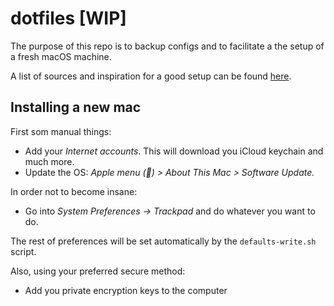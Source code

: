 # dotfiles [WIP]

The purpose of this repo is to backup configs and to facilitate a the setup of a fresh macOS machine.

A list of sources and inspiration for a good setup can be found [here](setup/sources.txt).

## Installing a new mac

First som manual things:

* Add your *Internet accounts*. This will download you iCloud keychain and much more.
* Update the OS: *Apple menu () > About This Mac > Software Update.*

In order not to become insane:

* Go into *System Preferences -> Trackpad* and do whatever you want to do.


The rest of preferences will be set automatically by the `defaults-write.sh` script.


Also, using your preferred secure method:

* Add you private encryption keys to the computer
